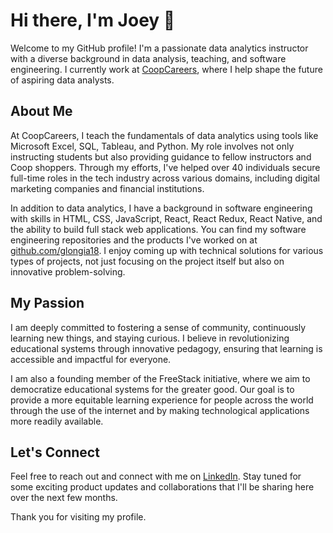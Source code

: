 # Hi there, I'm Joey 👋

Welcome to my GitHub profile! I'm a passionate data analytics instructor with a diverse background in data analysis, teaching, and software engineering. I currently work at [CoopCareers](https://coopcareers.org), where I help shape the future of aspiring data analysts.

## About Me

At CoopCareers, I teach the fundamentals of data analytics using tools like Microsoft Excel, SQL, Tableau, and Python. My role involves not only instructing students but also providing guidance to fellow instructors and Coop shoppers. Through my efforts, I've helped over 40 individuals secure full-time roles in the tech industry across various domains, including digital marketing companies and financial institutions.

In addition to data analytics, I have a background in software engineering with skills in HTML, CSS, JavaScript, React, React Redux, React Native, and the ability to build full stack web applications. You can find my software engineering repositories and the products I've worked on at [github.com/glongia18](https://github.com/glongia18). I enjoy coming up with technical solutions for various types of projects, not just focusing on the project itself but also on innovative problem-solving.

## My Passion

I am deeply committed to fostering a sense of community, continuously learning new things, and staying curious. I believe in revolutionizing educational systems through innovative pedagogy, ensuring that learning is accessible and impactful for everyone.

I am also a founding member of the FreeStack initiative, where we aim to democratize educational systems for the greater good. Our goal is to provide a more equitable learning experience for people across the world through the use of the internet and by making technological applications more readily available.

## Let's Connect

Feel free to reach out and connect with me on [LinkedIn](https://linkedin.com/in/joey-longia). Stay tuned for some exciting product updates and collaborations that I'll be sharing here over the next few months.

Thank you for visiting my profile.
